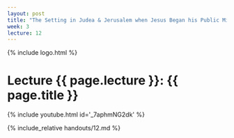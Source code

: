 ```yaml
---
layout: post
title: "The Setting in Judea & Jerusalem when Jesus Began his Public Ministry"
week: 3
lecture: 12
---
```


{% include logo.html %}

# Lecture {{ page.lecture }}: {{ page.title }}

{% include youtube.html id='_7aphmNG2dk' %}

{% include_relative handouts/12.md %}